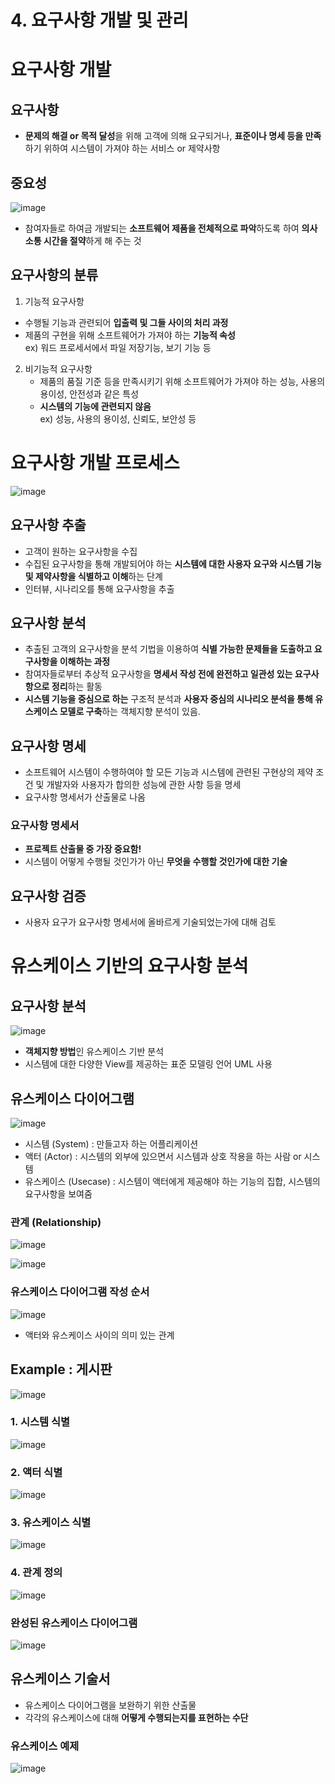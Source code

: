 # 4. 요구사항 개발 및 관리  

# 요구사항 개발  

## 요구사항  
- **문제의 해결 or 목적 달성**을 위해 고객에 의해 요구되거나, **표준이나 명세 등을 만족**하기 위하여 시스템이 가져야 하는 서비스 or 제약사항  

## 중요성  

![image](https://user-images.githubusercontent.com/32921115/104407838-ebdc9a00-55a5-11eb-91dc-95fd0ed33e17.png)

- 참여자들로 하여금 개발되는 **소프트웨어 제품을 전체적으로 파악**하도록 하여 **의사 소통 시간을 절약**하게 해 주는 것  

## 요구사항의 분류  
1. 기능적 요구사항  
  - 수행될 기능과 관련되어 **입출력 및 그들 사이의 처리 과정**  
  - 제품의 구현을 위해 소프트웨어가 가져야 하는 **기능적 속성**  
  ex) 워드 프로세서에서 파일 저장기능, 보기 기능 등  

2. 비기능적 요구사항  
   - 제품의 품질 기준 등을 만족시키기 위해 소프트웨어가 가져야 하는 성능, 사용의 용이성, 안전성과 같은 특성  
   - **시스템의 기능에 관련되지 않음**  
   ex) 성능, 사용의 용이성, 신뢰도, 보안성 등  
   
# 요구사항 개발 프로세스  

![image](https://user-images.githubusercontent.com/32921115/104408751-14fe2a00-55a8-11eb-8dc5-476b436b61c0.png)

## 요구사항 추출  
- 고객이 원하는 요구사항을 수집  
- 수집된 요구사항을 통해 개발되어야 하는 **시스템에 대한 사용자 요구와 시스템 기능 및 제약사항을 식별하고 이해**하는 단계  
- 인터뷰, 시나리오를 통해 요구사항을 추출  

## 요구사항 분석  
- 추출된 고객의 요구사항을 분석 기법을 이용하여 **식별 가능한 문제들을 도출하고 요구사항을 이해하는 과정**  
- 참여자들로부터 추상적 요구사항을 **명세서 작성 전에 완전하고 일관성 있는 요구사항으로 정리**하는 활동  
- **시스템 기능을 중심으로 하는** 구조적 분석과 **사용자 중심의 시나리오 분석을 통해 유스케이스 모델로 구축**하는 객체지향 분석이 있음.  

## 요구사항 명세  
- 소프트웨어 시스템이 수행하여야 할 모든 기능과 시스템에 관련된 구현상의 제약 조건 및 개발자와 사용자가 합의한 성능에 관한 사항 등을 명세  
- 요구사항 명세서가 산출물로 나옴  

### 요구사항 명세서  
- **프로젝트 산출물 중 가장 중요함!**  
- 시스템이 어떻게 수행될 것인가가 아닌 **무엇을 수행할 것인가에 대한 기술**  

## 요구사항 검증  
- 사용자 요구가 요구사항 명세서에 올바르게 기술되었는가에 대해 검토  

# 유스케이스 기반의 요구사항 분석  

## 요구사항 분석  

![image](https://user-images.githubusercontent.com/32921115/104409375-7a9ee600-55a9-11eb-93ed-f6c0acf8e5a8.png)

- **객체지향 방법**인 유스케이스 기반 분석  
- 시스템에 대한 다양한 View를 제공하는 표준 모델링 언어 UML 사용  

## 유스케이스 다이어그램  

![image](https://user-images.githubusercontent.com/32921115/104409788-5a235b80-55aa-11eb-8df8-4cd519a29799.png)

- 시스템 (System) : 만들고자 하는 어플리케이션  
- 액터 (Actor) : 시스템의 외부에 있으면서 시스템과 상호 작용을 하는 사람 or 시스템  
- 유스케이스 (Usecase) : 시스템이 액터에게 제공해야 하는 기능의 집합, 시스템의 요구사항을 보여줌  

### 관계 (Relationship)  

![image](https://user-images.githubusercontent.com/32921115/104409941-b1c1c700-55aa-11eb-8eb4-47dd782095bc.png)

![image](https://user-images.githubusercontent.com/32921115/104409956-b7b7a800-55aa-11eb-9195-71acc6387292.png)

### 유스케이스 다이어그램 작성 순서  

![image](https://user-images.githubusercontent.com/32921115/104410034-e3d32900-55aa-11eb-971f-e7c8e46b57ec.png)

- 액터와 유스케이스 사이의 의미 있는 관계  

## Example : 게시판  

![image](https://user-images.githubusercontent.com/32921115/104410221-37457700-55ab-11eb-8e23-5d6c9d7f8f5c.png)

### 1. 시스템 식별  

![image](https://user-images.githubusercontent.com/32921115/104410250-46c4c000-55ab-11eb-8afc-8551cc096743.png)

### 2. 액터 식별  

![image](https://user-images.githubusercontent.com/32921115/104410270-52b08200-55ab-11eb-9071-8e9a2a7f588f.png)

### 3. 유스케이스 식별  

![image](https://user-images.githubusercontent.com/32921115/104410289-5e03ad80-55ab-11eb-84dd-d791d665e367.png)

### 4. 관계 정의  

![image](https://user-images.githubusercontent.com/32921115/104410300-6825ac00-55ab-11eb-992e-fb94618f8526.png)

### 완성된 유스케이스 다이어그램  

![image](https://user-images.githubusercontent.com/32921115/104410337-75db3180-55ab-11eb-8fb5-4bc85e349e3d.png)

## 유스케이스 기술서  
- 유스케이스 다이어그램을 보완하기 위한 산출물  
- 각각의 유스케이스에 대해 **어떻게 수행되는지를 표현하는 수단**  

### 유스케이스 예제  

![image](https://user-images.githubusercontent.com/32921115/104410409-9c00d180-55ab-11eb-80f1-ad288d062da6.png)
